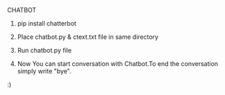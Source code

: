 CHATBOT

1) pip install chatterbot

2) Place chatbot.py & ctext.txt file in same directory

3) Run chatbot.py file

4) Now You can start conversation with Chatbot.To end the conversation simply write "bye".

:) 
